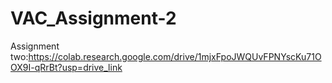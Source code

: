 # VAC_Assignment-2

Assignment two:https://colab.research.google.com/drive/1mjxFpoJWQUvFPNYscKu71OOX9I-qRrBt?usp=drive_link
